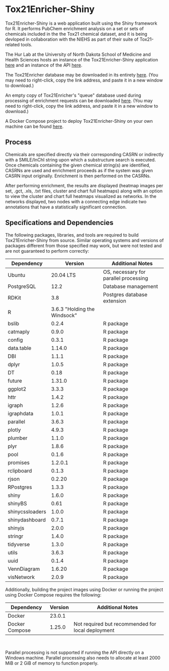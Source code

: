 <h1>Tox21Enricher-Shiny</h1>
Tox21Enricher-Shiny is a web application built using the Shiny framework for R. It performs PubChem enrichment analysis on a set or sets of chemicals included in the the Tox21 chemical dataset, and it is being devloped in collaboration with the NIEHS as part of their suite of Tox21-related tools.

The Hur Lab at the University of North Dakota School of Medicine and Health Sciences hosts an instance of the Tox21Enricher-Shiny application [here](http://hurlab.med.und.edu/tox21enricher) and an instance of the API [here](http://hurlab.med.und.edu/tox21enricher-api).

The Tox21Enricher database may be downloaded in its entirety [here](http://hurlab.med.und.edu/tox21enricher_db.tar.gz). (You may need to right-click, copy the link address, and paste it in a new window to download.)

An empty copy of Tox21Enricher's "queue" database used during processing of enrichment requests can be downloaded [here](http://hurlab.med.und.edu/tox21enricher_queue.sql). (You may need to right-click, copy the link address, and paste it in a new window to download.)

A Docker Compose project to deploy Tox21Enricher-Shiny on your own machine can be found [here](http://hurlab.med.und.edu/tox21enricher-docker.zip).

<h2>Process</h2>
Chemicals are specified directly via their corresponding CASRN or indirectly with a SMILE/InChI string upon which a substructure search is executed. Once chemicals containing the given chemical string(s) are identified, CASRNs are used and enrichment proceeds as if the system was given CASRN input originally. Enrichment is then performed on the CASRNs.

After performing enrichment, the results are displayed (heatmap images per set, .gct, .xls, .txt files, cluster and chart full heatmaps) along with an option to view the cluster and chart full heatmaps visualized as networks. In the networks displayed, two nodes with a connecting edge indicate two annotations that have a statistically significant connection.

<h2>Specifications and Dependencies</h2>
The following packages, libraries, and tools are required to build Tox21Enricher-Shiny from source. Similar operating systems and versions of packages different from those specified may work, but were not tested and are not guaranteed to perform correctly:

| Dependency       | Version                           | Additional Notes                                      |
| ---------------- | --------------------------------- | ----------------------------------------------------- |
| Ubuntu           | 20.04 LTS                         | OS, necessary for parallel processing                 |
| PostgreSQL       | 12.2                              | Database management                                   |
| RDKit            | 3.8                               | Postgres database extension                           |
| R                | 3.6.3 "Holding the Windsock"      |                                                       |
| bslib            | 0.2.4                             | R package                                             |
| catmaply         | 0.9.0                             | R package                                             |
| config           | 0.3.1                             | R package                                             |
| data.table       | 1.14.0                            | R package                                             |
| DBI              | 1.1.1                             | R package                                             |
| dplyr            | 1.0.5                             | R package                                             |
| DT               | 0.18                              | R package                                             |
| future           | 1.31.0                            | R package                                             |
| ggplot2          | 3.3.3                             | R package                                             |
| httr             | 1.4.2                             | R package                                             |
| igraph           | 1.2.6                             | R package                                             |
| igraphdata       | 1.0.1                             | R package                                             |
| parallel         | 3.6.3                             | R package                                             |
| plotly           | 4.9.3                             | R package                                             |
| plumber          | 1.1.0                             | R package                                             |
| plyr             | 1.8.6                             | R package                                             |
| pool             | 0.1.6                             | R package                                             |
| promises         | 1.2.0.1                           | R package                                             |
| rclipboard       | 0.1.3                             | R package                                             |
| rjson            | 0.2.20                            | R package                                             |
| RPostgres        | 1.3.3                             | R package                                             |
| shiny            | 1.6.0                             | R package                                             |
| shinyBS          | 0.61                              | R package                                             |
| shinycssloaders  | 1.0.0                             | R package                                             |
| shinydashboard   | 0.7.1                             | R package                                             |
| shinyjs          | 2.0.0                             | R package                                             |
| stringr          | 1.4.0                             | R package                                             |
| tidyverse        | 1.3.0                             | R package                                             |
| utils            | 3.6.3                             | R package                                             |
| uuid             | 0.1.4                             | R package                                             |
| VennDiagram      | 1.6.20                            | R package                                             |
| visNetwork       | 2.0.9                             | R package                                             |


Additionally, building the project images using Docker or running the project using Docker Compose requires the following:

| Dependency       | Version                           | Additional Notes                                      |
| ---------------- | --------------------------------- | ----------------------------------------------------- |
| Docker           | 23.0.1                            |                                                       |
| Docker Compose   | 1.25.0                            | Not required but recommended for local deployment     |

<br/>

Parallel processing is not supported if running the API directly on a Windows machine. Parallel processing also needs to allocate at least 2000 MiB or 2 GiB of memory to function properly.
